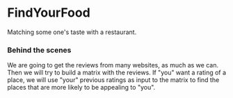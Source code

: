 # FindYourFood
Matching some one's taste with a restaurant.

### Behind the scenes
We are going to get the reviews from many websites, as much as we can.
Then we will try to build a matrix with the reviews. 
If "you" want a rating of a place, we will use "your" previous ratings
as input to the matrix to find the places that are more likely to be
appealing to "you".  
